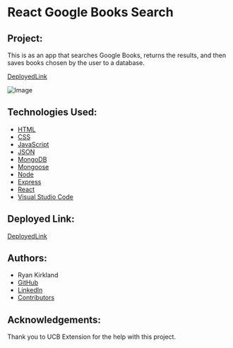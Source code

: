 # React Google Books Search

## Project:

This is as an app that searches Google Books, returns the results, and then saves books chosen by the user to a database.

[DeployedLink](https://boiling-wildwood-40935.herokuapp.com/)

![Image]()

## Technologies Used:

- [HTML](https://developer.mozilla.org/en-US/docs/Web/HTML)
- [CSS](https://developer.mozilla.org/en-US/docs/Web/CSS)
- [JavaScript](https://www.javascript.com/)
- [JSON](https://www.json.org/json-en.html)
- [MongoDB](https://www.mongodb.com/)
- [Mongoose](https://mongoosejs.com/)
- [Node](https://nodejs.org/en/)
- [Express](https://expressjs.com/)
- [React](https://reactjs.org/)
- [Visual Studio Code](https://code.visualstudio.com/)

## Deployed Link:

[DeployedLink](https://boiling-wildwood-40935.herokuapp.com/)

## Authors:

- Ryan Kirkland
- [GitHub](https://github.com/RyanKirkland86)
- [LinkedIn](https://www.linkedin.com/in/ryan-kirkland-619942200/)
- [Contributors](https://bootcamp.berkeley.edu/coding/)

## Acknowledgements:

Thank you to UCB Extension for the help with this project.